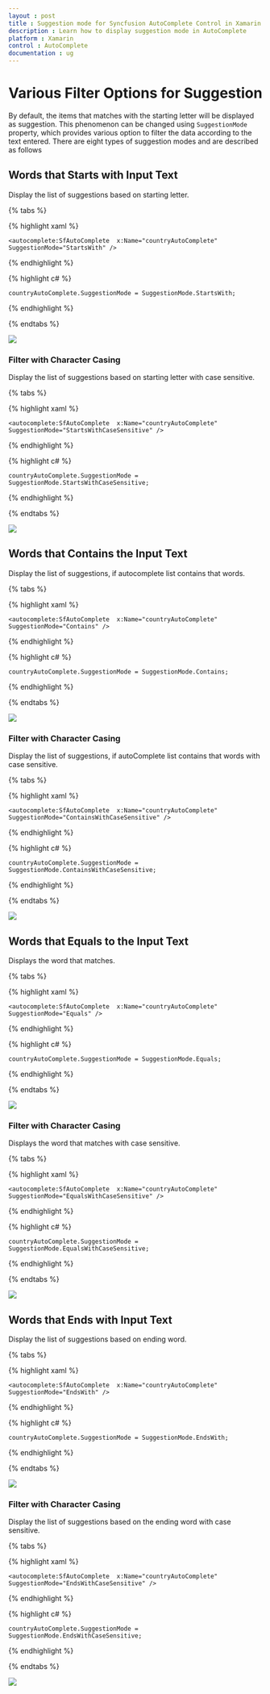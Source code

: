 ```yaml
---
layout : post
title : Suggestion mode for Syncfusion AutoComplete Control in Xamarin.Forms
description : Learn how to display suggestion mode in AutoComplete 
platform : Xamarin
control : AutoComplete
documentation : ug
---
```


# Various Filter Options for Suggestion

By default, the items that matches with the starting letter will be displayed as suggestion. This phenomenon can be changed using  `SuggestionMode` property, which provides various option to filter the data according to the text entered. There are eight types of suggestion modes and are described as follows

## Words that Starts with Input Text

Display the list of suggestions based on starting letter.
	
{% tabs %}	

{% highlight xaml %}

  	<autocomplete:SfAutoComplete  x:Name="countryAutoComplete" SuggestionMode="StartsWith" />

{% endhighlight %}
	
{% highlight c# %}
	
	countryAutoComplete.SuggestionMode = SuggestionMode.StartsWith;
	 
{% endhighlight %}

{% endtabs %}

![](images/startswith.png)

### Filter with Character Casing

Display the list of suggestions based on starting letter with case sensitive.

{% tabs %}

{% highlight xaml %}

  	<autocomplete:SfAutoComplete  x:Name="countryAutoComplete" SuggestionMode="StartsWithCaseSensitive" />

{% endhighlight %}

{% highlight c# %}
	
	countryAutoComplete.SuggestionMode = SuggestionMode.StartsWithCaseSensitive;
	 
{% endhighlight %}

{% endtabs %}

![](images/startswithcasesensitive.png)

## Words that Contains the Input Text

Display the list of suggestions, if autocomplete list contains that words.
	
{% tabs %}

{% highlight xaml %}

  	<autocomplete:SfAutoComplete  x:Name="countryAutoComplete" SuggestionMode="Contains" />

{% endhighlight %}

{% highlight c# %}
	
	countryAutoComplete.SuggestionMode = SuggestionMode.Contains;
	 
{% endhighlight %}

{% endtabs %}

![](images/contains.png)

### Filter with Character Casing

Display the list of suggestions, if autoComplete list contains that words with case sensitive.

{% tabs %}

{% highlight xaml %}

  	<autocomplete:SfAutoComplete  x:Name="countryAutoComplete" SuggestionMode="ContainsWithCaseSensitive" />

{% endhighlight %}

{% highlight c# %}
	
	countryAutoComplete.SuggestionMode = SuggestionMode.ContainsWithCaseSensitive;
	 
{% endhighlight %}

{% endtabs %}

![](images/containswithcasesensitive.png)

## Words that Equals to the Input Text

Displays the word that matches.
	
{% tabs %}

{% highlight xaml %}

  	<autocomplete:SfAutoComplete  x:Name="countryAutoComplete" SuggestionMode="Equals" />

{% endhighlight %}

{% highlight c# %}
	
	countryAutoComplete.SuggestionMode = SuggestionMode.Equals;
	 
{% endhighlight %}

{% endtabs %}

![](images/equals.png)

### Filter with Character Casing

Displays the word that matches with case sensitive.
	
{% tabs %}

{% highlight xaml %}

  	<autocomplete:SfAutoComplete  x:Name="countryAutoComplete" SuggestionMode="EqualsWithCaseSensitive" />

{% endhighlight %}

{% highlight c# %}
	
	countryAutoComplete.SuggestionMode = SuggestionMode.EqualsWithCaseSensitive;
	 
{% endhighlight %}

{% endtabs %}

![](images/equalswithcasesensitive.png)

## Words that Ends with Input Text

Display the list of suggestions based on ending word.

{% tabs %}
	
{% highlight xaml %}

  	<autocomplete:SfAutoComplete  x:Name="countryAutoComplete" SuggestionMode="EndsWith" />

{% endhighlight %}

{% highlight c# %}
	
	countryAutoComplete.SuggestionMode = SuggestionMode.EndsWith;
	 
{% endhighlight %}


{% endtabs %}

![](images/endswith.png)

### Filter with Character Casing

Display the list of suggestions based on the ending word with case sensitive.
	
{% tabs %}

{% highlight xaml %}

  	<autocomplete:SfAutoComplete  x:Name="countryAutoComplete" SuggestionMode="EndsWithCaseSensitive" />

{% endhighlight %}

{% highlight c# %}
	
	countryAutoComplete.SuggestionMode = SuggestionMode.EndsWithCaseSensitive;
	 
{% endhighlight %}

{% endtabs %}

![](images/endswithcasesensitive.png)



